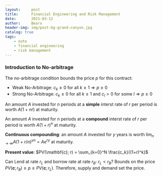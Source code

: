 ```yaml
---
layout:     post
title:      Financial Engineering and Risk Management
date:       2021-03-12
author:     Bearx
header-img: img/post-bg-grand-canyon.jpg
catalog: true
tags:
    - note
    - financial engineering
    - risk management
---
```


### Introduction to No-arbitrage

The no-arbitrage condition bounds the price *p* for this contract:

* Weak No-Arbitrage: $c_k \geq 0$ for all $k \geq 1 \Rightarrow p \geq 0$
* Strong No-Arbitrage: $c_k \geq 0$ for all $k \geq 1$ and $c_l>0$ for some $l \Rightarrow p \geq 0$

An amount *A* invested for *n* periods at a __simple__ interst rate of *r* per period is worth $A(1+n\dot r)$ at maturity.

An amount *A* invested for *n* periods at a __compound__ interst rate of *r* per period is worth $A(1+r)^n$ at maturity.

__Continuous compounding__: an amount *A* invested for *y* years is worth $\lim_{n\to \infty} A(1+r/n)^{yn}=A e^{ry}$ at maturity.

__Present value__: $PV(\mathbf{c}; r) = \sum_{k=0}^N \frac{c_k}{(1+r)^k}$

Can Lend at rate $r_L$ and borrow rate at rate $r_B$: $r_L < r_B$? Bounds on the price $PV(\mathbf{c}; r_B) \geq p \geq PV(\mathbf{c}; r_L)$. Therefore, supply and demand set the price.
